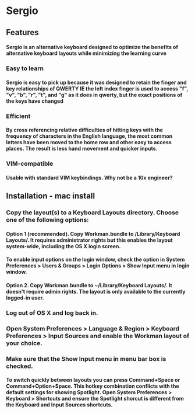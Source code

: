 # Sergio

## Features

#### Sergio is an alternative keyboard designed to optimize the benefits of alternative keyboard layouts while minimizing the learning curve

### Easy to learn

#### Sergio is easy to pick up because it was designed to retain the finger and key relationships of QWERTY IE the left index finger is used to access "f", "v", "b", "r", "t", and "g" as it does in qwerty, but the exact positions of the keys have changed

### Efficient

#### By cross referencing relative difficulties of hitting keys with the frequency of characters in the English language, the most common letters have been moved to the home row and other easy to access places. The result is less hand movement and quicker inputs.

### VIM-compatible

#### Usable with standard VIM keybindings. Why not be a 10x engineer?

## Installation - mac install

### Copy the layout(s) to a Keyboard Layouts directory. Choose one of the following options:

#### Option 1 (recommended). Copy Workman.bundle to /Library/Keyboard Layouts/. It requires administrator rights but this enables the layout system-wide, including the OS X login screen.

#### To enable input options on the login window, check the option in System Preferences > Users & Groups > Login Options > Show Input menu in login window.

#### Option 2. Copy Workman.bundle to ~/Library/Keyboard Layouts/. It doesn't require admin rights. The layout is only available to the currently logged-in user.

### Log out of OS X and log back in.

### Open System Preferences > Language & Region > Keyboard Preferences > Input Sources and enable the Workman layout of your choice.

### Make sure that the Show Input menu in menu bar box is checked.

#### To switch quickly between layouts you can press Command+Space or Command+Option+Space. This hotkey combination conflicts with the default settings for showing Spotlight. Open System Preferences > Keyboard > Shortcuts and ensure the Spotlight shorcut is different from the Keyboard and Input Sources shortcuts.


